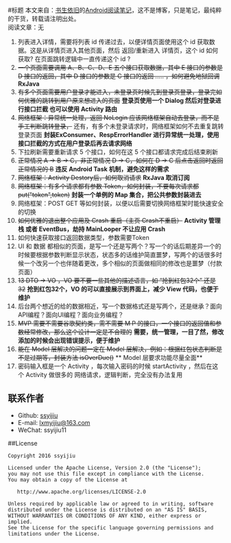 #标题
本文来自：[书生依旧](https://github.com/ssyijiu)的[Android阅读笔记](https://github.com/ssyijiu/Android-ReadingNotes)，这不是博客，只是笔记，最纯粹的干货，转载请注明出处。     
阅读文章：无

1. 列表进入详情，需要将列表 id 传递过去，以便详情页面使用这个 id 获取数据。这是从详情页进入其他页面，然后 返回/重新进入 详情页，这个 id 如何获取? 在页面跳转逻辑中一直传递这个 id ?
2. ~~一个页面需要调用 A、B、C、D、E 五个接口获取数据，其中 E 接口的参数是 D 接口的返回，其中 D 接口的参数是 C 接口的返回 ..... ，如何避免地狱回调~~ **RxJava**   
3. ~~有多个页面需要用户登录才能进入，未登录页时候先到登录页登录，登录完如何优雅的跳转到用户原来想进入的页面~~ **登录页使用一个 Dialog 然后对登录进行接口拦截 也可以使用 Activity 路由**
4. ~~网络框架：异常统一处理，返回 NoLogin 应该网络框架自动去登录，而不是手工判断跳转登录，~~  还有，有多个未登录请求时，网络框架如何不去重复跳转登录页面 **封装ExConsumer、RespErrorHandler 进行异常统一处理，使用接口拦截的方式在用户登录后再去请求网络**
5. 下拉刷新需要重新请求 5 个接口，如何在这 5 个接口都请求完成后结束刷新
6. ~~正常情况 A -> B -> C，非正常情况 D -> C，如何在 D -> C 后点击返回时返回正常情况的 B~~ **违反 Android Task 机制，避免这样的需求**
7. ~~网络框架：Activity Destory后，如何取消请求~~ **RxJava 取消订阅**
8. ~~网络框架：有多个请求都有参数 Token，如何封装，不要每次请求都 put("token",token)~~ **封装一个单例的 Map 集合，把公共参数封装进去**
9. 网络框架：POST GET 等如何封装，以便以后需要切换网络框架时能快速安全的切换
10. ~~如何优雅的退出整个应用及 Crash 重启（主页 Crash不重启）~~ **Activity 管理栈 或者 EventBus，劫持 MainLooper 不让应用 Crash**
11. 如何快速获取接口返回数据类型，参数需要Token
12. UI 和 数据 都相似的页面，是写一个还是写两个？写一个的话后期差异一个的时候要根据参数判断显示状态，状态多的话维护简直噩梦，写两个的话很多时候一个改另一个也伴随着更改，多个相似的页面做相同的修改也是噩梦（付款页面）
13. ~~13 DTO -> VO ，VO 要不要一些其他的描述语言，如 “抢到红包32个” 还是 32~~ **抢到红包32个，VO 的可以直接展示到界面上，减少 View 代码，也便于维护**
14. 后台两个想近的给的数据相近，写一个数据格式还是写两个，还是继承？面向API编程？面向UI编程？面向业务编程？
15. ~~MVP 需要不需要谷歌契约类，需不需要 M P 的接口，一个接口的返回值和参数经常修改，那么这个设计一定是不合理的~~ **需要，统一管理，一目了然，修改添加的时候会出现错误提示，便于维护**
16. ~~能在 Model 层解决的问题一定在 Model 层解决，例如：根据红包状态判断是不是过期等，封装方法 isOverDue()~~ ** Model 层要求功能尽量全面**
17. 密码输入框是一个 Activity ，每次输入密码的时候 startActivity ，然后在这个 Activity 做很多的 网络请求，逻辑判断，完全没有办法复用

## 联系作者
- Github: [ssyijiu](https://github.com/ssyijiu)
- E-mail: lxmyijiu@163.com
- WeChat: ssyijiu11

##License

```
Copyright 2016 ssyijiu

Licensed under the Apache License, Version 2.0 (the "License");
you may not use this file except in compliance with the License.
You may obtain a copy of the License at

   http://www.apache.org/licenses/LICENSE-2.0

Unless required by applicable law or agreed to in writing, software
distributed under the License is distributed on an "AS IS" BASIS,
WITHOUT WARRANTIES OR CONDITIONS OF ANY KIND, either express or implied.
See the License for the specific language governing permissions and
limitations under the License.




